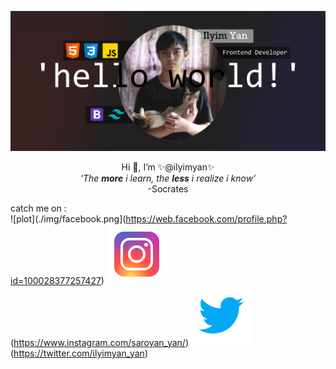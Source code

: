 ![plot](./img/jumbotron.jpg)
<p align="center">
Hi 👋, I’m ✨@ilyimyan✨<br>
 <i>'The <b>more</b> i learn, the <b>less</b> i realize i know'</i><br>
-Socrates
<br>

catch me on  : <br>
![plot](./img/facebook.png](https://web.facebook.com/profile.php?id=100028377257427)
![plot](/img/instagram.png)(https://www.instagram.com/saroyan_yan/)
![plot](/img/twitter.png)(https://twitter.com/ilyimyan_yan)

 
